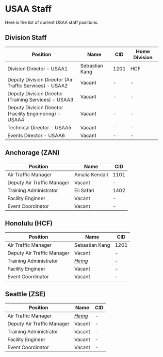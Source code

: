 # USAA Staff
Here is the list of current USAA staff positions.
## Division Staff
| Position | Name | CID | Home Division
| --- | --- | ---| ---|
| Division Director - USAA1 | Sebastian Kang | 1201 | HCF |
| Deputy Division Director (Air Traffic Services) - USAA2 | Vacant | - | - |
| Deputy Division Director (Training Services) - USAA3 | Vacant | - | - |
| Deputy Division Director (Facility Enginnering) - USAA4 | Vacant | - | - |
| Technical Director  - USAA5 | Vacant | - | - |
| Events Director  - USAA6 | Vacant | - | - |

## Anchorage (ZAN)
| Position | Name | CID |
|---|---|---|
| Air Traffic Manager | Amalia Kendall | 1101 |
| Deputy Air Traffic Manager | Vacant | - |
| Training Administrator | Eli Safari | 1402 |
| Facility Engineer | Vacant | - |  
| Event Coordinator | Vacant | - |  

## Honolulu (HCF)
| Position | Name | CID |
|---|---|---|
| Air Traffic Manager | Sebastian Kang | 1201 |
| Deputy Air Traffic Manager | Vacant | - |
| Training Administrator |*[Hiring](https://srv1049714.hstgr.cloud/mod/page/view.php?id=69)*| - |
| Facility Engineer | Vacant | - |  
| Event Coordinator | Vacant | - |  

## Seattle (ZSE)
| Position | Name | CID |
|---|---|---|
| Air Traffic Manager |*[Hiring](https://srv1049714.hstgr.cloud/mod/page/view.php?id=58)*|- |
| Deputy Air Traffic Manager | Vacant | - |
| Training Administrator | Vacant | - |
| Facility Engineer | Vacant | - |  
| Event Coordinator | Vacant | - |  